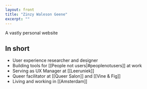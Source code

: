 ```yaml
---
layout: front
title: "Zinzy Waleson Geene"
excerpt: ""
---
```

A vastly personal website

## In short
- User experience researcher and designer
- Building tools for [[People not users|#peoplenotusers]] at work
- Serving as UX Manager at [[Leeruniek]]
- Queer facilitator at [[Queer Salon]] and [[Vine & Fig]]
- Living and working in [[Amsterdam]]